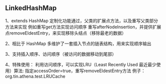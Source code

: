 ## LinkedHashMap

1、extends HashMap 定制化功能通过，父类的扩展点方法，以及重写父类部分方法来实现
例如重写get方法实现访问顺序
重写afterNodeInsertion，并提供扩展点removeEldestEntry，来实现移除头结点（移除最老的数据）

2、相比于 HashMap 多维护了一套插入节点的链表结构，用来实现顺序输出

3、支持插入顺序、访问顺序（被访问的数据移动到尾部）

4、特殊使用：
利用访问顺序，可以实现LRU（Least Recently Used 最近最少使用）算法: 
指定accessOrder=true，重写removeEldestEntry方法
例子：org.tin.athena.test.LRUCache

